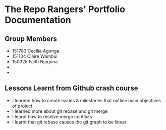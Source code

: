 # The Repo Rangers' Portfolio Documentation

## Group Members
- 151783 Cecilia Agonga
- 151104 Claire Wambui
- 150325 Faith Njuguna
-
-

## Lessons Learnt from Github crash course
- I learned how to create issues & milestones that outline main objectives of project
- I learned more about git rebase and git merge
- I learnt how to resolve merge conflicts
- I learnt that git rebase causes the git graph to be linear